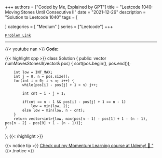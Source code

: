
+++
authors = ["Coded by Me, Explained by GPT"]
title = "Leetcode 1040: Moving Stones Until Consecutive II"
date = "2021-12-26"
description = "Solution to Leetcode 1040"
tags = [
    
]
categories = [
    "Medium"
]
series = ["Leetcode"]
+++



[`Problem Link`](https://leetcode.com/problems/moving-stones-until-consecutive-ii/description/)

---
{{< youtube nan >}}
**Code:**

{{< highlight cpp >}}
class Solution {
public:
    vector<int> numMovesStonesII(vector<int>& pos) {
        sort(pos.begin(), pos.end());
        
        int low = INT_MAX;
        int j = 0, n = pos.size();
        for(int i = 0; i < n; i++) {
            while(pos[i] - pos[j] + 1 > n) j++;
            
            int cnt = i - j + 1;
            
            if(cnt == n - 1 && pos[i] - pos[j] + 1 == n - 1)
                low = min(low, 2);
            else low = min(low, n - cnt);
        }
        return vector<int>{low, max(pos[n - 1] - pos[1] + 1 - (n - 1), pos[n - 2] - pos[0] + 1 - (n - 1))};
    }
};
{{< /highlight >}}



{{< notice tip >}}
[Check out my Momentum Learning course at Udemy! 🚀 "](https://www.udemy.com/course/blind-75-the-data-structures-and-algorithms-essentials/)
{{< /notice >}}

